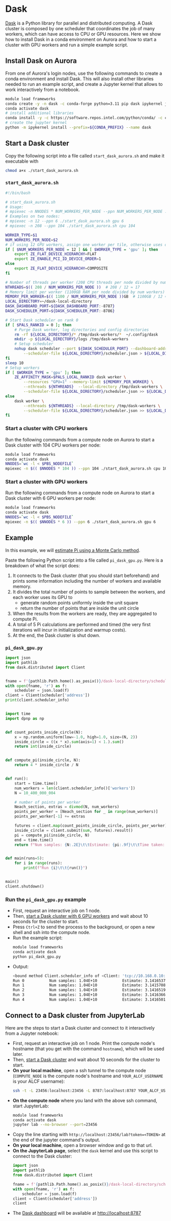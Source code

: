 # Dask

[Dask](https://www.dask.org/) is a Python library for parallel and distributed computing. 
A Dask cluster is composed by one scheduler that coordinates the job of many workers, which can have access to CPU or GPU resources. 
Here we show how to install Dask in a conda environment on Aurora and how to start a cluster with GPU workers and run a simple example script. 


## Install Dask on Aurora

From one of Aurora's login nodes, use the following commands to create a conda environment and install Dask. 
This will also install other libraries needed to run an example script, and create a Jupyter kernel that allows to work interactively from a notebook. 

```bash
module load frameworks
conda create -y -n dask -c conda-forge python=3.11 pip dask ipykernel jupyterlab
conda activate dask
# install additional libraries
conda install -y -c https://software.repos.intel.com/python/conda/ -c conda-forge dpnp
# create the jupyter kernel
python -m ipykernel install --prefix=${CONDA_PREFIX} --name dask
```


## Start a Dask cluster

Copy the following script into a file called `start_dask_aurora.sh` and make it executable with 

```bash
chmod a+x ./start_dask_aurora.sh
```

### `start_dask_aurora.sh`

```bash
#!/bin/bash

# start_dask_aurora.sh
# Usage: 
# mpiexec -n NNODES * NUM_WORKERS_PER_NODE --ppn NUM_WORKERS_PER_NODE ./start_dask_aurora.sh WORKER_TYPE NUM_WORKERS_PER_NODE
# Examples on two nodes:
# mpiexec -n 12 --ppn 6 ./start_dask_aurora.sh gpu 6
# mpiexec -n 208 --ppn 104 ./start_dask_aurora.sh cpu 104

WORKER_TYPE=$1
NUM_WORKERS_PER_NODE=$2
# if using 12 GPU workers, assign one worker per tile, otherwise uses one worker per GPU (2 tiles)
if [ $NUM_WORKERS_PER_NODE = 12 ] && [ $WORKER_TYPE = 'gpu' ]; then
    export ZE_FLAT_DEVICE_HIERARCHY=FLAT
    export ZE_ENABLE_PCI_ID_DEVICE_ORDER=1
else
    export ZE_FLAT_DEVICE_HIERARCHY=COMPOSITE
fi

# Number of threads per worker (208 CPU threads per node divided by num workers)
NTHREADS=$(( 208 / NUM_WORKERS_PER_NODE ))  # 208 / 12 ≈ 17
# Memory limit per worker (1100GB RAM per node divided by num workers)
MEMORY_PER_WORKER=$(( 1100 / NUM_WORKERS_PER_NODE ))GB  # 1100GB / 12 ≈ 91GB
LOCAL_DIRECTORY=~/dask-local-directory
DASK_DASHBOARD_PORT=${DASK_DASHBOARD_PORT:-8787}
DASK_SCHEDULER_PORT=${DASK_SCHEDULER_PORT:-8786}

# Start Dask scheduler on rank 0
if [ $PALS_RANKID = 0 ]; then
    # Purge Dask worker, log directories and config directories
    rm -rf ${LOCAL_DIRECTORY}/* /tmp/dask-workers/*  ~/.config/dask
    mkdir -p ${LOCAL_DIRECTORY}/logs /tmp/dask-workers
    # Setup scheduler
    nohup dask scheduler --port ${DASK_SCHEDULER_PORT} --dashboard-address $DASK_DASHBOARD_PORT \
        --scheduler-file ${LOCAL_DIRECTORY}/scheduler.json > ${LOCAL_DIRECTORY}/logs/$HOSTNAME-scheduler.log 2>&1 &
fi
sleep 10
# Setup workers
if [ $WORKER_TYPE = 'gpu' ]; then
    ZE_AFFINITY_MASK=$PALS_LOCAL_RANKID dask worker \
        --resources "GPU=1" --memory-limit ${MEMORY_PER_WORKER} \
        --nthreads ${NTHREADS}  --local-directory /tmp/dask-workers \
        --scheduler-file ${LOCAL_DIRECTORY}/scheduler.json >> ${LOCAL_DIRECTORY}/logs/$HOSTNAME-worker.log 2>&1
else
    dask worker \
        --nthreads ${NTHREADS} --local-directory /tmp/dask-workers \
        --scheduler-file ${LOCAL_DIRECTORY}/scheduler.json >> ${LOCAL_DIRECTORY}/logs/$HOSTNAME-worker.log 2>&1
fi
```

### Start a cluster with CPU workers

Run the following commands from a compute node on Aurora to start a Dask cluster with 104 CPU workers per node:

```bash
module load frameworks
conda activate dask
NNODES=`wc -l < $PBS_NODEFILE`
mpiexec -n $(( $NNODES * 104 )) --ppn 104 ./start_dask_aurora.sh cpu 104
```

### Start a cluster with GPU workers

Run the following commands from a compute node on Aurora to start a Dask cluster with 6 GPU workers per node:

```bash
module load frameworks
conda activate dask
NNODES=`wc -l < $PBS_NODEFILE`
mpiexec -n $(( $NNODES * 6 )) --ppn 6 ./start_dask_aurora.sh gpu 6
```


## Example

In this example, we will [estimate Pi using a Monte Carlo method](https://en.wikipedia.org/wiki/Pi#Monte_Carlo_methods). 

Paste the following Python script into a file called `pi_dask_gpu.py`. 
Here is a breakdown of what the script does:
1. It connects to the Dask cluster (that you should start beforehand) and prints some information including the number of workers and available memory.
1. It divides the total number of points to sample between the workers, and each worker uses its GPU to
   - generate random points uniformly inside the unit square
   - return the number of points that are inside the unit circle
1. When the results from the workers are ready, they are aggregated to compute Pi.
1. A total of 5 Pi calculations are performed and timed (the very first iterations will incur in initialization and warmup costs).
1. At the end, the Dask cluster is shut down.

### `pi_dask_gpu.py`

```python
import json
import pathlib
from dask.distributed import Client


fname = f'{pathlib.Path.home().as_posix()}/dask-local-directory/scheduler.json'
with open(fname, 'r') as f:
    scheduler = json.load(f)
client = Client(scheduler['address'])
print(client.scheduler_info)


import time
import dpnp as np


def count_points_inside_circle(N):
    x = np.random.uniform(low=-1.0, high=1.0, size=(N, 2))
    inside_circle = ((x * x).sum(axis=1) < 1.).sum()
    return int(inside_circle)


def compute_pi(inside_circle, N):
    return 4 * inside_circle / N


def run():
    start = time.time()
    num_workers = len(client.scheduler_info()['workers'])
    N = 10_400_000_004

    # number of points per worker
    Neach_section, extras = divmod(N, num_workers)
    points_per_worker = [Neach_section for _ in range(num_workers)]
    points_per_worker[-1] += extras

    futures = client.map(count_points_inside_circle, points_per_worker)
    inside_circle = client.submit(sum, futures).result()
    pi = compute_pi(inside_circle, N)
    end = time.time()
    return f"Num samples: {N:.2E}\t\tEstimate: {pi:.9f}\t\tTime taken: {end - start:.3f} s"


def main(runs=5):
    for i in range(runs):
        print(f"Run {i}\t\t{run()}")


main()
client.shutdown()
```

### Run the `pi_dask_gpu.py` example

- First, request an interactive job on 1 node.
- Then, [start a Dask cluster with 6 GPU workers](#start-a-cluster-with-gpu-workers) and wait about 10 seconds for the cluster to start.
- Press `Ctrl+Z` to send the process to the background, or open a new shell and ssh into the compute node. 
- Run the example script:
  ```bash
  module load frameworks
  conda activate dask
  python pi_dask_gpu.py
  ```
- Output:
  ```bash
  <bound method Client.scheduler_info of <Client: 'tcp://10.168.0.10:8786' processes=6 threads=204, memory=1.00 TiB>>
  Run 0           Num samples: 1.04E+10           Estimate: 3.141653798           Time taken: 1.596 s
  Run 1           Num samples: 1.04E+10           Estimate: 3.141570887           Time taken: 1.354 s
  Run 2           Num samples: 1.04E+10           Estimate: 3.141651954           Time taken: 1.451 s
  Run 3           Num samples: 1.04E+10           Estimate: 3.141636617           Time taken: 0.518 s
  Run 4           Num samples: 1.04E+10           Estimate: 3.141650108           Time taken: 0.511 s
  ```

## Connect to a Dask cluster from JupyterLab

Here are the steps to start a Dask cluster and connect to it interactively from a Jupyter notebook:

- First, request an interactive job on 1 node. Print the compute node's hostname (that you get with the command `hostname`), which will be used later.
- Then, [start a Dask cluster](#start-a-cluster-with-gpu-workers) and wait about 10 seconds for the cluster to start.
- **On your local machine**, open a ssh tunnel to the compute node (`COMPUTE_NODE` is the compute node's hostname and `YOUR_ALCF_USERNAME` is your ALCF username):
  ```bash
  ssh -t -L 23456:localhost:23456 -L 8787:localhost:8787 YOUR_ALCF_USERNAME@bastion.alcf.anl.gov ssh -t -L 23456:localhost:23456 -L 8787:localhost:8787 login.aurora.alcf.anl.gov ssh -t -L 23456:localhost:23456 -L 8787:localhost:8787 COMPUTE_NODE
  ```
- **On the compute node** where you land with the above ssh command, start JupyterLab:
  ```bash
  module load frameworks
  conda activate dask
  jupyter lab --no-browser --port=23456
  ```
- Copy the line starting with `http://localhost:23456/lab?token=<TOKEN>` at the end of the jupyter command's output.
- **On your local machine**, open a browser window and go to that url.
- **On the JupyterLab page**, select the `dask` kernel and use this script to connect to the Dask cluster:
  ```python
  import json
  import pathlib
  from dask.distributed import Client
  
  fname = f'{pathlib.Path.home().as_posix()}/dask-local-directory/scheduler.json'
  with open(fname, 'r') as f:
      scheduler = json.load(f)
  client = Client(scheduler['address'])
  client
  ```
- The [Dask dashboard](https://docs.dask.org/en/latest/dashboard.html) will be available at <http://localhost:8787>

